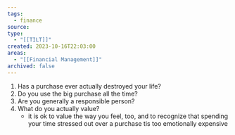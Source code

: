 ```yaml
---
tags:
  - finance
source: 
type:
  - "[[TILT]]"
created: 2023-10-16T22:03:00
areas:
  - "[[Financial Management]]"
archived: false
---
```

1. Has a purchase ever actually destroyed your life?
2. Do you use the big purchase all the time?
3. Are you generally a responsible person?
4. What do you actually value?
    - it is ok to value the way you feel, too, and to recognize that spending your time stressed out over a purchase tis too emotionally expensive